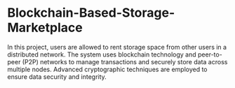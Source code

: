 # Blockchain-Based-Storage-Marketplace
In this project, users are allowed to rent storage space from other users in a distributed network. The system uses blockchain technology and peer-to-peer (P2P) networks to manage transactions  and securely store data across multiple nodes. Advanced cryptographic techniques are employed to  ensure data security and integrity. 
